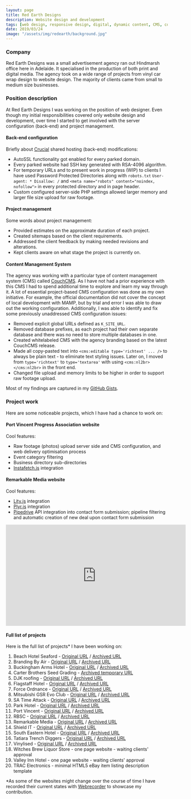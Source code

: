 ```yaml
---
layout: page
title: Red Earth Designs
description: Website design and development
tags: [web design, responsive design, digital, dynamic content, CMS, content management system, CouchCMS, WordPress, PHP, HTML5, CSS3, Apache, MySQL, database, MAMP, cPanel, WHM, SSL, SSH, web development]
date: 2019/03/24
image: "/assets/img/redearth/background.jpg"
---
```


### Company

Red Earth Designs was a small advertisement agency ran out Hindmarsh office here in Adelaide. It specialised in the production of both print and digital media. The agency took on a wide range of projects from vinyl car wrap design to website design. The majority of clients came from small to medium size businesses.

### Position description

At Red Earth Designs I was working on the position of web designer. Even though my initial responsibilities covered only website design and development, over time I started to get involved with the server configuration (back-end) and project management. 

#### Back-end configuration

Briefly about [Crucial](https://www.crucial.com.au/) shared hosting (back-end) modifications:
- AutoSSL functionality got enabled for every parked domain. 
- Every parked website had SSH key generated with RSA-4096 algorithm. 
- For temporary URLs and to present work in progress (WIP) to clients I have used Password Protected Directories along with `robots.txt` `User-agent: * Disallow: /` and `<meta name="robots" content="noindex, nofollow">` in every protected directory and in page header. 
- Custom configured server-side PHP settings allowed larger memory and larger file size upload for raw footage.

#### Project management

Some words about project management:
- Provided estimates on the approximate duration of each project.
- Created sitemaps based on the client requirements.
- Addressed the client feedback by making needed revisions and alterations.
- Kept clients aware on what stage the project is currently on.

#### Content Management System

The agency was working with a particular type of content management system (CMS) called [CouchCMS](https://www.couchcms.com/). As I have not had a prior experience with this CMS I had to spend additional time to explore and learn my way through it. A lot of essential project-based CMS configuration was done as my own initiative. For example, the official documentation did not cover the concept of local development with MAMP, but by trial and error I was able to draw out the working configuration. Additionally, I was able to identify and fix some previously unaddressed CMS configuration issues:
- Removed explicit global URLs defined as `K_SITE_URL`.
- Removed database prefixes, as each project had their own separate database and there was no need to store multiple databases in one.
- Created whitelabeled CMS with the agency branding based on the latest CouchCMS release.
- Made all copy-pasted text into `<cms:editable type='richtext' ... />` to always be plain text - to eliminate text styling issues. Later on, I moved from `type='richtext'` to `type='textarea'` with using `<cms:nl2br></cms:nl2br>` in the front end.
- Changed file upload and memory limits to be higher in order to support raw footage upload.

Most of my findings are captured in my [GitHub Gists](https://gist.github.com/alljamin).

### Project work

Here are some noticeable projects, which I have had a chance to work on:

#### Port Vincent Progress Association website
Cool features:
- Raw footage (photos) upload server side and CMS configuration, and web delivery optimisation process
- Event category filtering
- Business directory sub-directories
- [Instafetch.js](http://thomasvaeth.com/instafetch.js/) integration

#### Remarkable Media website
Cool features:
- [Lity.js](https://sorgalla.com/lity/) integration
- [Plyr.js](https://plyr.io/) integration
- [Pipedrive](https://www.pipedrive.com/) API integration into contact form submission; pipeline filtering and automatic creation of new deal upon contact form submission

<div class="videoWrapper">
    <iframe width="560" height="315" src="https://www.youtube.com/embed/MrbnXCdJ_0k" frameborder="0" allow="accelerometer; autoplay; encrypted-media; gyroscope; picture-in-picture" allowfullscreen></iframe>
</div>

#### Full list of projects

Here is the full list of projects* I have been working on:
1. Beach Hotel Seaford - [Original URL](https://www.beachhotelseaford.com.au) / [Archived URL](https://webrecorder.io/all_lla/beach-hotel-seaford/20190325095144/https://www.beachhotelseaford.com.au/)
2. Branding By Air - [Original URL](https://brandingbyair.com) / [Archived URL](https://webrecorder.io/all_lla/branding-by-air/r55xeb7nriwlwbdh/record/https://brandingbyair.com/)
3. Buckingham Arms Hotel - [Original URL](https://www.buckinghamarmshotel.com.au) / [Archived URL](https://webrecorder.io/all_lla/buckingham-arms-hotel/z4hvjrgjfki7jsqe/record/https://www.buckinghamarmshotel.com.au/)
4. Carter Brothers Seed Grading - [Archived temporary URL](https://webrecorder.io/all_lla/carter-brothers-seed-grading/20190326030208/https://redearth.agency/cbsg/)
5. DJK roofing - [Original URL](https://djkroofing.com.au/) / [Archived URL](https://webrecorder.io/all_lla/djk-roofing/20190326025631/https://djkroofing.com.au/)
6. Flagstaff Hotel - [Original URL](https://www.flagstaffhotel.com.au) / [Archived URL](https://webrecorder.io/all_lla/flagstaff-hotel/x3l2ut4uuz6bhnho/record/https://www.flagstaffhotel.com.au/)
7. Force Ordnance - [Original URL](https://forceordnance.com) / [Archived URL](https://webrecorder.io/all_lla/force-ordnance/vh576otxglq2jhkk/record/https://forceordnance.com)
8. Mitsubishi GSR Evo Club - [Original URL](https://gsr-evo-club.net) / [Archived URL](https://webrecorder.io/all_lla/mitsubishi-gsr-evo-club-and-sa-time-attack/20190325104151/https://gsr-evo-club.net)
9. SA Time Attack - [Original URL](https://satimeattack.com.au) / [Archived URL](https://webrecorder.io/all_lla/mitsubishi-gsr-evo-club-and-sa-time-attack/20190325104712/https://satimeattack.com.au/)
10. Park Hotel - [Original URL](https://parkhotel.net.au/) / [Archived URL](https://webrecorder.io/all_lla/the-park-hotel/20190326072059/https://parkhotel.net.au/)
11. Port Vincent - [Original URL](https://www.portvincent.org.au) / [Archived URL](https://webrecorder.io/all_lla/port-vincent-progress-association/20190325085733/https://www.portvincent.org.au/)
12. RBSC - [Original URL](https://www.rbsc.com.au) / [Archived URL](https://webrecorder.io/all_lla/rbsc/20190325105859/https://www.rbsc.com.au/)
13. Remarkable Media - [Original URL](https://www.remarkablemedia.com) / [Archived URL](https://webrecorder.io/all_lla/remarkable-media/20190325110133/https://www.remarkablemedia.com)
14. Shield IT - [Original URL](https://shield-it.com.au/) / [Archived URL](https://webrecorder.io/all_lla/shield-it/20190325111307/https://shield-it.com.au/)
15. South Eastern Hotel - [Original URL](https://www.southeasternhotel.com.au/) / [Archived URL](https://webrecorder.io/all_lla/south-eastern-hotel/20190325221140/https://www.southeasternhotel.com.au/)
16. Tatiara Trench Diggers - [Original URL](https://www.tatiaratrenchdiggers.com.au/) / [Archived URL](https://webrecorder.io/all_lla/tatiara-trench-diggers/20190326071450/https://www.tatiaratrenchdiggers.com.au/)
17. Vinylised - [Original URL](https://www.vinylised.com.au/) / [Archived URL](https://webrecorder.io/all_lla/vinylised/20190326071657/https://www.vinylised.com.au/)
18. Witches Brew Liquor Store - one page website - waiting clients' approval
19. Valley Inn Hotel - one page website - waiting clients' approval
20. TRAC Electronics - minimal HTML5 eBay item listing description template

*As some of the websites might change over the course of time I have recorded their current states with [Webrecorder](https://webrecorder.io) to showcase my contribution.